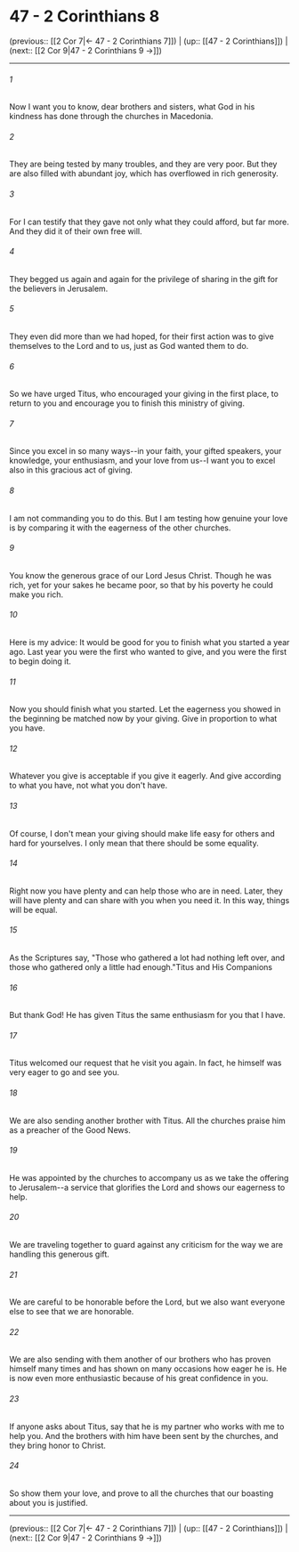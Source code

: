 # 47 - 2 Corinthians 8

(previous:: [[2 Cor 7|← 47 - 2 Corinthians 7]]) | (up:: [[47 - 2 Corinthians]]) | (next:: [[2 Cor 9|47 - 2 Corinthians 9 →]])

***


###### 1 
Now I want you to know, dear brothers and sisters, what God in his kindness has done through the churches in Macedonia. 

###### 2 
They are being tested by many troubles, and they are very poor. But they are also filled with abundant joy, which has overflowed in rich generosity. 

###### 3 
For I can testify that they gave not only what they could afford, but far more. And they did it of their own free will. 

###### 4 
They begged us again and again for the privilege of sharing in the gift for the believers in Jerusalem. 

###### 5 
They even did more than we had hoped, for their first action was to give themselves to the Lord and to us, just as God wanted them to do. 

###### 6 
So we have urged Titus, who encouraged your giving in the first place, to return to you and encourage you to finish this ministry of giving. 

###### 7 
Since you excel in so many ways--in your faith, your gifted speakers, your knowledge, your enthusiasm, and your love from us--I want you to excel also in this gracious act of giving. 

###### 8 
I am not commanding you to do this. But I am testing how genuine your love is by comparing it with the eagerness of the other churches. 

###### 9 
You know the generous grace of our Lord Jesus Christ. Though he was rich, yet for your sakes he became poor, so that by his poverty he could make you rich. 

###### 10 
Here is my advice: It would be good for you to finish what you started a year ago. Last year you were the first who wanted to give, and you were the first to begin doing it. 

###### 11 
Now you should finish what you started. Let the eagerness you showed in the beginning be matched now by your giving. Give in proportion to what you have. 

###### 12 
Whatever you give is acceptable if you give it eagerly. And give according to what you have, not what you don't have. 

###### 13 
Of course, I don't mean your giving should make life easy for others and hard for yourselves. I only mean that there should be some equality. 

###### 14 
Right now you have plenty and can help those who are in need. Later, they will have plenty and can share with you when you need it. In this way, things will be equal. 

###### 15 
As the Scriptures say, "Those who gathered a lot had nothing left over, and those who gathered only a little had enough."Titus and His Companions 

###### 16 
But thank God! He has given Titus the same enthusiasm for you that I have. 

###### 17 
Titus welcomed our request that he visit you again. In fact, he himself was very eager to go and see you. 

###### 18 
We are also sending another brother with Titus. All the churches praise him as a preacher of the Good News. 

###### 19 
He was appointed by the churches to accompany us as we take the offering to Jerusalem--a service that glorifies the Lord and shows our eagerness to help. 

###### 20 
We are traveling together to guard against any criticism for the way we are handling this generous gift. 

###### 21 
We are careful to be honorable before the Lord, but we also want everyone else to see that we are honorable. 

###### 22 
We are also sending with them another of our brothers who has proven himself many times and has shown on many occasions how eager he is. He is now even more enthusiastic because of his great confidence in you. 

###### 23 
If anyone asks about Titus, say that he is my partner who works with me to help you. And the brothers with him have been sent by the churches, and they bring honor to Christ. 

###### 24 
So show them your love, and prove to all the churches that our boasting about you is justified.

***

(previous:: [[2 Cor 7|← 47 - 2 Corinthians 7]]) | (up:: [[47 - 2 Corinthians]]) | (next:: [[2 Cor 9|47 - 2 Corinthians 9 →]])
